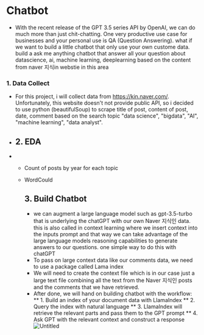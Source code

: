 # Chatbot

* With the recent release of the GPT 3.5 series API by OpenAI, we can do much more than just chit-chatting. One very productive use case for businesses and your personal use is QA (Question Answering). what if we want to build a little chatbot that only use your own custome data. build a ask me anything chatbot that answer all your question about datascience, ai, machine learning, deeplearning based on the content from naver 지식in webstie in this area

### 1. Data Collect

* For this project, i will collect data from  https://kin.naver.com/. Unfortunately, this website doesn't not provide public API, so i decided to use python (beautifulSoup) to scrape title of post, content of post, date, comment based on the search topic "data science", "bigdata", "AI", "machine learning", "data analyst".

* ## 2. EDA

* * Count of posts by year for each topic
  * WordCould
 
    ## 3. Build Chatbot

    * we can augment a large language model such as gpt-3.5-turbo that is underlying the chatGPT with our own Naver 지식인 data. this is also called in context learning where we insert context into the inputs prompt and that way we can take advantage of the large language models reasoning capabilities to generate answers to our questions. one simple way to do this with chatGPT
    *  To pass on large context data like our comments data, we need to use a package called Lama index
    *  We will need to create the context file which is in our case just a large text file combining all the text from the Naver 지식인 posts and the comments that we have retrieved.
    *  After done, we will hand on building chatbot with the workflow:
       ** 1. Build an index of your document data with LlamaIndex
       ** 2. Query the index with natural language
       ** 3. LlamaIndex will retrieve the relevant parts and pass them to the GPT prompt
       ** 4. Ask GPT with the relevant context and construct a response
  ![Untitled](https://s3-us-west-2.amazonaws.com/secure.notion-static.com/c08e27d4-274e-4d81-b026-0e3cbbe50510/Untitled.png)
